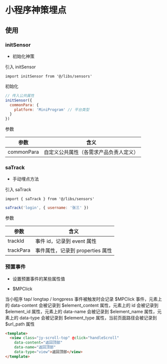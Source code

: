 # 小程序神策埋点

## 使用

### initSensor

- 初始化神策

引入 initSensor

`import initSensor from '@/libs/sensors'`

初始化

```js
// 传入公共属性
initSensor({
  commonPara: {
    platform: 'MiniProgram' // 平台类型
  }
})
```

参数

| 参数        | 含义   |
| --------   | -----  |
| commonPara | 自定义公共属性（各需求产品负责人定义） |

### saTrack

- 手动埋点方法

引入 saTrack

`import { saTrack } from '@/libs/sensors'`

```js
saTrack('login', { username: '张三' })
```

参数

| 参数        | 含义   |
| --------   | -----  |
| trackId    | 事件 id，记录到 event 属性 |
| trackPara  | 事件属性，记录到 properties 属性 |


### 预置事件

- 设置预置事件的某些属性值

- $MPClick

当小程序 tap/ longtap / longpress 事件被触发时会记录 $MPClick 事件，元素上的 data-content 会被记录到 $element_content 属性，元素上的 id 会被记录到 $element_id 属性，元素上的 data-name 会被记录到 $element_name 属性，元素上的 data-type 会被记录到 $element_type 属性，当前页面路径会被记录到 $url_path 属性

```html
<template>
  <view class="jy-scroll-top" @click="handleScroll" 
    data-content="返回顶部"
    data-name="返回顶部"
    data-type="view">返回顶部</view>
</template>
```